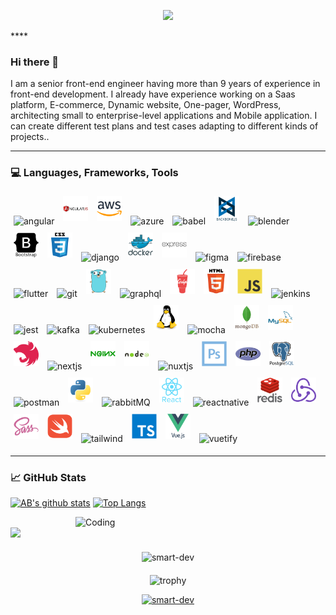 <p align="center"> <img src="https://user-images.githubusercontent.com/120065120/212209674-07b3685e-1127-4f42-9871-3a423d343fa2.svg" /> </p>****

### Hi there 👋

I am a senior front-end engineer having more than 9 years of experience in front-end development.
I already have experience working on a Saas platform, E-commerce, Dynamic website, One-pager, WordPress, architecting small to enterprise-level applications and Mobile application. I can create different test plans and test cases adapting to different kinds of projects..


---

### 💻 Languages, Frameworks, Tools

<p float="left">
<img
  src="https://angular.io/assets/images/logos/angular/angular.svg"
  alt="angular"
  width="40"
  style="padding: 5px"
  algin="center"
/>
<img
  src="https://raw.githubusercontent.com/devicons/devicon/master/icons/angularjs/angularjs-original-wordmark.svg"
  alt="angularjs"
  width="40"
  style="padding: 5px"
  algin="center"
/>
<img
  src="https://raw.githubusercontent.com/devicons/devicon/master/icons/amazonwebservices/amazonwebservices-original-wordmark.svg"
  alt="aws"
  width="40"
  style="padding: 5px"
  algin="center"
/>
<img
  src="https://www.vectorlogo.zone/logos/microsoft_azure/microsoft_azure-icon.svg"
  alt="azure"
  width="40"
  style="padding: 5px"
  algin="center"
/>
<img
  src="https://www.vectorlogo.zone/logos/babeljs/babeljs-icon.svg"
  alt="babel"
  width="40"
  style="padding: 5px"
  algin="center"
/>
<img
  src="https://raw.githubusercontent.com/devicons/devicon/master/icons/backbonejs/backbonejs-original-wordmark.svg"
  alt="backbonejs"
  width="40"
  style="padding: 5px"
  algin="center"
/>
<img
  src="https://download.blender.org/branding/community/blender_community_badge_white.svg"
  alt="blender"
  width="40"
  style="padding: 5px"
  algin="center"
/>
<img
  src="https://raw.githubusercontent.com/devicons/devicon/master/icons/bootstrap/bootstrap-plain-wordmark.svg"
  alt="bootstrap"
  width="40"
  style="padding: 5px"
  algin="center"
/>
<img
  src="https://raw.githubusercontent.com/devicons/devicon/master/icons/css3/css3-original-wordmark.svg"
  alt="css3"
  width="40"
  style="padding: 5px"
  algin="center"
/>
<img
  src="https://cdn.worldvectorlogo.com/logos/django.svg"
  alt="django"
  width="40"
  style="padding: 5px"
  algin="center"
/>
<img
  src="https://raw.githubusercontent.com/devicons/devicon/master/icons/docker/docker-original-wordmark.svg"
  alt="docker"
  width="40"
  style="padding: 5px"
  algin="center"
/>
<img
  src="https://raw.githubusercontent.com/devicons/devicon/master/icons/express/express-original-wordmark.svg"
  alt="express"
  width="40"
  style="padding: 5px"
  algin="center"
/>
<img
  src="https://www.vectorlogo.zone/logos/figma/figma-icon.svg"
  alt="figma"
  width="40"
  style="padding: 5px"
  algin="center"
/>
<img
  src="https://www.vectorlogo.zone/logos/firebase/firebase-icon.svg"
  alt="firebase"
  width="40"
  style="padding: 5px"
  algin="center"
/>
<img
  src="https://www.vectorlogo.zone/logos/flutterio/flutterio-icon.svg"
  alt="flutter"
  width="40"
  style="padding: 5px"
  algin="center"
/>
<img
  src="https://www.vectorlogo.zone/logos/git-scm/git-scm-icon.svg"
  alt="git"
  width="40"
  style="padding: 5px"
  algin="center"
/>
<img
  src="https://raw.githubusercontent.com/devicons/devicon/master/icons/go/go-original.svg"
  alt="go"
  width="40"
  style="padding: 5px"
  algin="center"
/>
<img
  src="https://www.vectorlogo.zone/logos/graphql/graphql-icon.svg"
  alt="graphql"
  width="40"
  style="padding: 5px"
  algin="center"
/>
<img
  src="https://raw.githubusercontent.com/devicons/devicon/master/icons/gulp/gulp-plain.svg"
  alt="gulp"
  width="40"
  style="padding: 5px"
  algin="center"
/>
<img
  src="https://raw.githubusercontent.com/devicons/devicon/master/icons/html5/html5-original-wordmark.svg"
  alt="html5"
  width="40"
  style="padding: 5px"
  algin="center"
/>
<img
  src="https://raw.githubusercontent.com/devicons/devicon/master/icons/javascript/javascript-original.svg"
  alt="javascript"
  width="40"
  style="padding: 5px"
  algin="center"
/>
<img
  src="https://www.vectorlogo.zone/logos/jenkins/jenkins-icon.svg"
  alt="jenkins"
  width="40"
  style="padding: 5px"
  algin="center"
/>
<img
  src="https://www.vectorlogo.zone/logos/jestjsio/jestjsio-icon.svg"
  alt="jest"
  width="40"
  style="padding: 5px"
  algin="center"
/>
<img
  src="https://www.vectorlogo.zone/logos/apache_kafka/apache_kafka-icon.svg"
  alt="kafka"
  width="40"
  style="padding: 5px"
  algin="center"
/>
<img
  src="https://www.vectorlogo.zone/logos/kubernetes/kubernetes-icon.svg"
  alt="kubernetes"
  width="40"
  style="padding: 5px"
  algin="center"
/>
<img
  src="https://raw.githubusercontent.com/devicons/devicon/master/icons/linux/linux-original.svg"
  alt="linux"
  width="40"
  style="padding: 5px"
  algin="center"
/>
<img
  src="https://www.vectorlogo.zone/logos/mochajs/mochajs-icon.svg"
  alt="mocha"
  width="40"
  style="padding: 5px"
  algin="center"
/>
<img
  src="https://raw.githubusercontent.com/devicons/devicon/master/icons/mongodb/mongodb-original-wordmark.svg"
  alt="mongodb"
  width="40"
  style="padding: 5px"
  algin="center"
/>
<img
  src="https://raw.githubusercontent.com/devicons/devicon/master/icons/mysql/mysql-original-wordmark.svg"
  alt="mysql"
  width="40"
  style="padding: 5px"
  algin="center"
/>
<img
  src="https://raw.githubusercontent.com/devicons/devicon/master/icons/nestjs/nestjs-plain.svg"
  alt="nestjs"
  width="40"
  style="padding: 5px"
  algin="center"
/>
<img
  src="https://cdn.worldvectorlogo.com/logos/nextjs-2.svg"
  alt="nextjs"
  width="40"
  style="padding: 5px"
  algin="center"
/>
<img
  src="https://raw.githubusercontent.com/devicons/devicon/master/icons/nginx/nginx-original.svg"
  alt="nginx"
  width="40"
  style="padding: 5px"
  algin="center"
/>
<img
  src="https://raw.githubusercontent.com/devicons/devicon/master/icons/nodejs/nodejs-original-wordmark.svg"
  alt="nodejs"
  width="40"
  style="padding: 5px"
  algin="center"
/>
<img
  src="https://www.vectorlogo.zone/logos/nuxtjs/nuxtjs-icon.svg"
  alt="nuxtjs"
  width="40"
  style="padding: 5px"
  algin="center"
/>
<img
  src="https://raw.githubusercontent.com/devicons/devicon/master/icons/photoshop/photoshop-line.svg"
  alt="photoshop"
  width="40"
  style="padding: 5px"
  algin="center"
/>
<img
  src="https://raw.githubusercontent.com/devicons/devicon/master/icons/php/php-original.svg"
  alt="php"
  width="40"
  style="padding: 5px"
  algin="center"
/>
<img
  src="https://raw.githubusercontent.com/devicons/devicon/master/icons/postgresql/postgresql-original-wordmark.svg"
  alt="postgresql"
  width="40"
  style="padding: 5px"
  algin="center"
/>
<img
  src="https://www.vectorlogo.zone/logos/getpostman/getpostman-icon.svg"
  alt="postman"
  width="40"
  style="padding: 5px"
  algin="center"
/>
<img
  src="https://raw.githubusercontent.com/devicons/devicon/master/icons/python/python-original.svg"
  alt="python"
  width="40"
  style="padding: 5px"
  algin="center"
/>
<img
  src="https://www.vectorlogo.zone/logos/rabbitmq/rabbitmq-icon.svg"
  alt="rabbitMQ"
  width="40"
  style="padding: 5px"
  algin="center"
/>
<img
  src="https://raw.githubusercontent.com/devicons/devicon/master/icons/react/react-original-wordmark.svg"
  alt="react"
  width="40"
  style="padding: 5px"
  algin="center"
/>
<img
  src="https://reactnative.dev/img/header_logo.svg"
  alt="reactnative"
  width="40"
  style="padding: 5px"
  algin="center"
/>
<img
  src="https://raw.githubusercontent.com/devicons/devicon/master/icons/redis/redis-original-wordmark.svg"
  alt="redis"
  width="40"
  style="padding: 5px"
  algin="center"
/>
<img
  src="https://raw.githubusercontent.com/devicons/devicon/master/icons/redux/redux-original.svg"
  alt="redux"
  width="40"
  style="padding: 5px"
  algin="center"
/>
<img
  src="https://raw.githubusercontent.com/devicons/devicon/master/icons/sass/sass-original.svg"
  alt="sass"
  width="40"
  style="padding: 5px"
  algin="center"
/>
<img
  src="https://raw.githubusercontent.com/devicons/devicon/master/icons/swift/swift-original.svg"
  alt="swift"
  width="40"
  style="padding: 5px"
  algin="center"
/>
<img
  src="https://www.vectorlogo.zone/logos/tailwindcss/tailwindcss-icon.svg"
  alt="tailwind"
  width="40"
  style="padding: 5px"
  algin="center"
/>
<img
  src="https://raw.githubusercontent.com/devicons/devicon/master/icons/typescript/typescript-original.svg"
  alt="typescript"
  width="40"
  style="padding: 5px"
  algin="center"
/>
<img
  src="https://raw.githubusercontent.com/devicons/devicon/master/icons/vuejs/vuejs-original-wordmark.svg"
  alt="vuejs"
  width="40"
  style="padding: 5px"
  algin="center"
/>
<img
  src="https://bestofjs.org/logos/vuetify.svg"
  alt="vuetify"
  width="40"
  style="padding: 5px"
  algin="center"
/>
</p>

---

### 📈 GitHub Stats 

[![AB's github stats](https://github-readme-stats.vercel.app/api?username=furious-monkey&count_private=true&show_icons=true)](https://github.com/anuraghazra/github-readme-stats)
[![Top Langs](https://github-readme-stats.vercel.app/api/top-langs/?username=furious-monkey&layout=compact&langs_count=10)](https://github.com/anuraghazra/github-readme-stats)

<img align="right" alt="Coding" width="400" src="https://media.giphy.com/media/qgQUggAC3Pfv687qPC/giphy.gif"><br />
<img src="https://github-readme-stats.vercel.app/api/top-langs/?username=furious-monkey&theme=blue-green">
<p align="center" style='margin:20px'> <img src="https://komarev.com/ghpvc/?username=furious-monkey=Profile%20views&color=0e75b6&style=flat" alt="smart-dev" width='200'/> </p>

<p align="center"> <img width='100' src="https://user-images.githubusercontent.com/120065120/212206843-cf86b9c1-9557-4f3e-a49b-f54ba1703e05.png" alt="trophy" /> </p>

<p align="center"> <a href="https://github.com/ryo-ma/github-profile-trophy"><img src="https://github-profile-trophy.vercel.app/?username=furious-monkey&theme=onedark" alt="smart-dev" /></a> </p>
